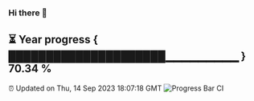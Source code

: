 ### Hi there 👋
⏳ Year progress { █████████████████████▁▁▁▁▁▁▁▁▁ } 70.34 %
---
⏰ Updated on Thu, 14 Sep 2023 18:07:18 GMT
![Progress Bar CI](https://github.com/Moyi321/Moyi321/workflows/Progress%20Bar%20CI/badge.svg)
